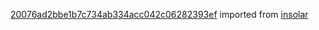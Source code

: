 [20076ad2bbe1b7c734ab334acc042c06282393ef](https://github.com/insolar/insolar/commit/20076ad2bbe1b7c734ab334acc042c06282393ef) imported from [insolar](https://github.com/insolar/insolar)
